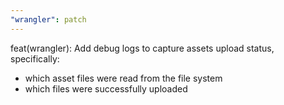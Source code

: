 ```yaml
---
"wrangler": patch
---
```


feat(wrangler): Add debug logs to capture assets upload status, specifically:

- which asset files were read from the file system
- which files were successfully uploaded

